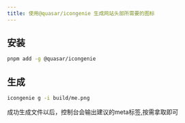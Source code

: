 ```yaml
---
title: 使用@quasar/icongenie 生成网站头部所需要的图标
---
```


## 安装

```bash
pnpm add -g @quasar/icongenie
```

## 生成

```bash
icongenie g -i build/me.png
```

成功生成文件以后，控制台会输出建议的meta标签,按需拿取即可

